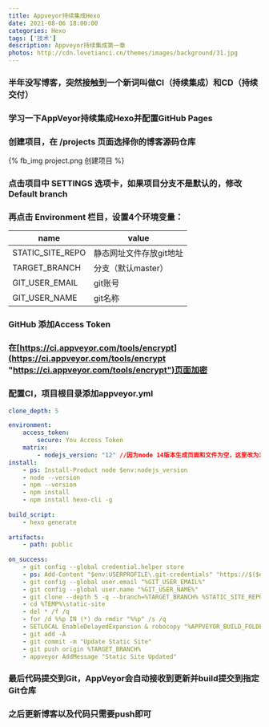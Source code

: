 ```yaml
---
title: Appveyor持续集成Hexo
date: 2021-08-06 18:00:00
categories: Hexo
tags: ['技术'] 
description: Appveyor持续集成第一章
photos: http://cdn.lovetianci.cn/themes/images/background/31.jpg
---
```

### 半年没写博客，突然接触到一个新词叫做CI（持续集成）和CD（持续交付）
### 学习一下AppVeyor持续集成Hexo并配置GitHub Pages
<!-- more -->
### 创建项目，在 /projects 页面选择你的博客源码仓库
{% fb_img project.png 创建项目 %}

### 点击项目中 SETTINGS 选项卡，如果项目分支不是默认的，修改 Default branch
### 再点击 Environment 栏目，设置4个环境变量：

| name  |  value |
| ------------ | ------------ |
| STATIC_SITE_REPO | 静态网址文件存放git地址  |
| TARGET_BRANCH |  分支（默认master） |
| GIT_USER_EMAIL|   git账号|
| GIT_USER_NAME |   git名称|

### GitHub 添加Access Token
### 在[https://ci.appveyor.com/tools/encrypt](https://ci.appveyor.com/tools/encrypt "https://ci.appveyor.com/tools/encrypt")页面加密

### 配置CI，项目根目录添加appveyor.yml
```yaml
clone_depth: 5

environment:
    access_token:
        secure: You Access Token
    matrix:
        - nodejs_version: "12" //因为node 14版本生成页面和文件为空，这里改为12版本
install:
    - ps: Install-Product node $env:nodejs_version
    - node --version
    - npm --version
    - npm install
    - npm install hexo-cli -g
    
build_script:
    - hexo generate
    
artifacts:
    - path: public
    
on_success:
    - git config --global credential.helper store
    - ps: Add-Content "$env:USERPROFILE\.git-credentials" "https://$($env:access_token):x-oauth-basic@github.com`n"
    - git config --global user.email "%GIT_USER_EMAIL%"
    - git config --global user.name "%GIT_USER_NAME%"
    - git clone --depth 5 -q --branch=%TARGET_BRANCH% %STATIC_SITE_REPO% %TEMP%\static-site
    - cd %TEMP%\static-site
    - del * /f /q
    - for /d %%p IN (*) do rmdir "%%p" /s /q
    - SETLOCAL EnableDelayedExpansion & robocopy "%APPVEYOR_BUILD_FOLDER%\public" "%TEMP%\static-site" /e & IF !ERRORLEVEL! EQU 1 (exit 0) ELSE (IF !ERRORLEVEL! EQU 3 (exit 0) ELSE (exit 1))
    - git add -A
    - git commit -m "Update Static Site"
    - git push origin %TARGET_BRANCH%
    - appveyor AddMessage "Static Site Updated"

```
### 最后代码提交到Git，AppVeyor会自动接收到更新并build提交到指定Git仓库
### 之后更新博客以及代码只需要push即可